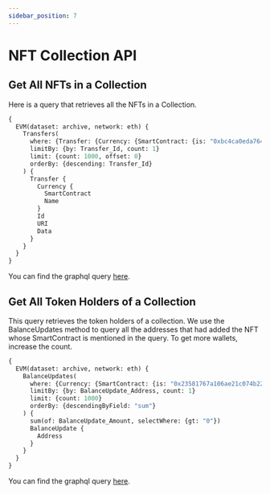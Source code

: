 ```yaml
---
sidebar_position: 7
---
```


# NFT Collection API

## Get All NFTs in a Collection

Here is a query that retrieves all the NFTs in a Collection.

```graphql 
{
  EVM(dataset: archive, network: eth) {
    Transfers(
      where: {Transfer: {Currency: {SmartContract: {is: "0xbc4ca0eda7647a8ab7c2061c2e118a18a936f13d"}}}}
      limitBy: {by: Transfer_Id, count: 1}
      limit: {count: 1000, offset: 0}
      orderBy: {descending: Transfer_Id}
    ) {
      Transfer {
        Currency {
          SmartContract
          Name
        }
        Id
        URI
        Data
      }
    }
  }
}

```
You can find the graphql query [here](https://ide.bitquery.io/Get-all-NFTs-for-a-collection).


## Get All Token Holders of a Collection 

This query retrieves the token holders of a collection. We use the BalanceUpdates method to query all the addresses that had added the NFT whose SmartContract is mentioned in the query. To get more wallets, increase the count.

```graphql 
{
  EVM(dataset: archive, network: eth) {
    BalanceUpdates(
      where: {Currency: {SmartContract: {is: "0x23581767a106ae21c074b2276d25e5c3e136a68b"}}}
      limitBy: {by: BalanceUpdate_Address, count: 1}
      limit: {count: 1000}
      orderBy: {descendingByField: "sum"}
    ) {
      sum(of: BalanceUpdate_Amount, selectWhere: {gt: "0"})
      BalanceUpdate {
        Address
      }
    }
  }
}
```

You can find the graphql query [here](https://ide.bitquery.io/Fixed---All-token-holders-of-ERC-1165-collection).

